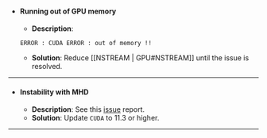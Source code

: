 * #### Running out of GPU memory
   * **Description**:
   ```
   ERROR : CUDA ERROR : out of memory !!
   ```
   * **Solution**: Reduce [[NSTREAM | GPU#NSTREAM]] until the issue is resolved.
* * *

* #### Instability with MHD
   * **Description**: See this [issue](https://github.com/gamer-project/gamer/issues/80#issuecomment-1030177067) report.
   * **Solution**: Update `CUDA` to 11.3 or higher.

* * *

